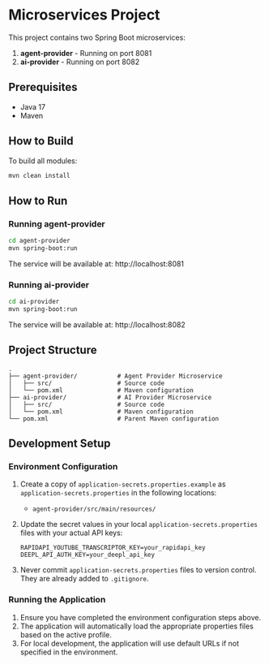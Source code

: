 # Microservices Project

This project contains two Spring Boot microservices:

1. **agent-provider** - Running on port 8081
2. **ai-provider** - Running on port 8082

## Prerequisites

- Java 17
- Maven

## How to Build

To build all modules:

```bash
mvn clean install
```

## How to Run

### Running agent-provider

```bash
cd agent-provider
mvn spring-boot:run
```

The service will be available at: http://localhost:8081

### Running ai-provider

```bash
cd ai-provider
mvn spring-boot:run
```

The service will be available at: http://localhost:8082

## Project Structure

```
.
├── agent-provider/           # Agent Provider Microservice
│   ├── src/                  # Source code
│   └── pom.xml               # Maven configuration
├── ai-provider/              # AI Provider Microservice
│   ├── src/                  # Source code
│   └── pom.xml               # Maven configuration
└── pom.xml                   # Parent Maven configuration
```

## Development Setup

### Environment Configuration

1. Create a copy of `application-secrets.properties.example` as `application-secrets.properties` in the following locations:
   - `agent-provider/src/main/resources/`

2. Update the secret values in your local `application-secrets.properties` files with your actual API keys:
   ```properties
   RAPIDAPI_YOUTUBE_TRANSCRIPTOR_KEY=your_rapidapi_key
   DEEPL_API_AUTH_KEY=your_deepl_api_key
   ```

3. Never commit `application-secrets.properties` files to version control. They are already added to `.gitignore`.

### Running the Application

1. Ensure you have completed the environment configuration steps above.
2. The application will automatically load the appropriate properties files based on the active profile.
3. For local development, the application will use default URLs if not specified in the environment. 